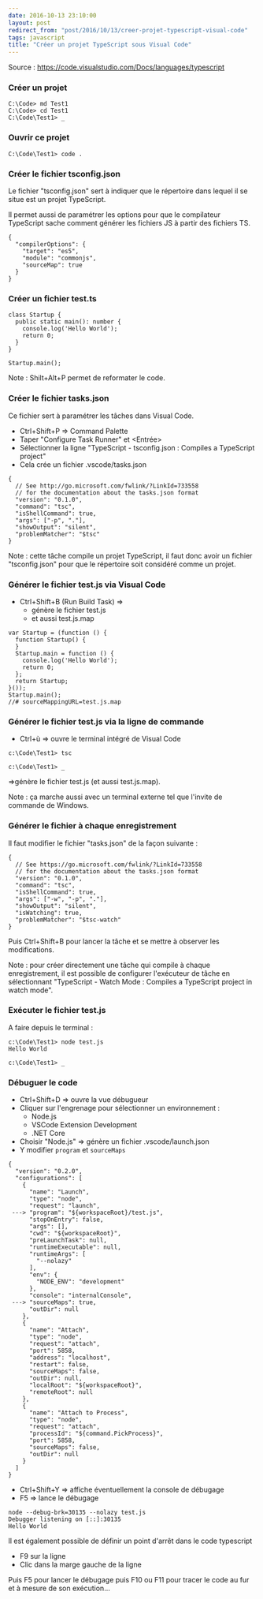 ```yaml
---
date: 2016-10-13 23:10:00
layout: post
redirect_from: "post/2016/10/13/creer-projet-typescript-visual-code"
tags: javascript
title: "Créer un projet TypeScript sous Visual Code"
---
```


Source : <https://code.visualstudio.com/Docs/languages/typescript>

### Créer un projet

```
C:\Code> md Test1
C:\Code> cd Test1
C:\Code\Test1> _
```

### Ouvrir ce projet

```
C:\Code\Test1> code .
```

### Créer le fichier tsconfig.json

Le fichier "tsconfig.json" sert à indiquer que le répertoire dans lequel il
se situe est un projet TypeScript.

Il permet aussi de paramétrer les options pour que le compilateur TypeScript
sache comment générer les fichiers JS à partir des fichiers TS.

```
{
  "compilerOptions": {
    "target": "es5",
    "module": "commonjs",
    "sourceMap": true
  }
}
```

### Créer un fichier test.ts

```
class Startup {
  public static main(): number {
    console.log('Hello World');
    return 0;
  }
}

Startup.main();
```

Note : Shilt+Alt+P permet de reformater le code.

### Créer le fichier tasks.json

Ce fichier sert à paramétrer les tâches dans Visual Code.

* Ctrl+Shift+P => Command Palette
* Taper "Configure Task Runner" et &lt;Entrée&gt;
* Sélectionner la ligne "TypeScript - tsconfig.json : Compiles a
TypeScript project"
* Cela crée un fichier .vscode/tasks.json

```
{
  // See http://go.microsoft.com/fwlink/?LinkId=733558
  // for the documentation about the tasks.json format
  "version": "0.1.0",
  "command": "tsc",
  "isShellCommand": true,
  "args": ["-p", "."],
  "showOutput": "silent",
  "problemMatcher": "$tsc"
}
```

Note : cette tâche compile un projet TypeScript, il faut donc avoir un
fichier "tsconfig.json" pour que le répertoire soit considéré comme un
projet.

### Générer le fichier test.js via Visual Code

* Ctrl+Shift+B (Run Build Task) =>
  - génère le fichier test.js
  - et aussi test.js.map

```
var Startup = (function () {
  function Startup() {
  }
  Startup.main = function () {
    console.log('Hello World');
    return 0;
  };
  return Startup;
}());
Startup.main();
//# sourceMappingURL=test.js.map
```

### Générer le fichier test.js via la ligne de commande

* Ctrl+ù => ouvre le terminal intégré de Visual Code

```
c:\Code\Test1> tsc

c:\Code\Test1> _
```

 =>génère le fichier test.js (et aussi test.js.map).

Note : ça marche aussi avec un terminal externe tel que l'invite de
commande de Windows.

### Générer le fichier à chaque enregistrement

Il faut modifier le fichier "tasks.json" de la façon suivante :

```
{
  // See https://go.microsoft.com/fwlink/?LinkId=733558
  // for the documentation about the tasks.json format
  "version": "0.1.0",
  "command": "tsc",
  "isShellCommand": true,
  "args": ["-w", "-p", "."],
  "showOutput": "silent",
  "isWatching": true,
  "problemMatcher": "$tsc-watch"
}
```

Puis Ctrl+Shift+B pour lancer la tâche et se mettre à observer les
modifications.

Note : pour créer directement une tâche qui compile à chaque
enregistrement, il est possible de configurer l'exécuteur de tâche en
sélectionnant "TypeScript - Watch Mode : Compiles a TypeScript project in
watch mode".

### Exécuter le fichier test.js

A faire depuis le terminal :

```
c:\Code\Test1> node test.js
Hello World

c:\Code\Test1> _
```

### Débuguer le code

* Ctrl+Shift+D => ouvre la vue débugueur
* Cliquer sur l'engrenage pour sélectionner un environnement :
  - Node.js
  - VSCode Extension Development
  - .NET Core
* Choisir "Node.js" => génère un fichier .vscode/launch.json
* Y modifier `program` et `sourceMaps`

```
{
  "version": "0.2.0",
  "configurations": [
    {
      "name": "Launch",
      "type": "node",
      "request": "launch",
 ---> "program": "${workspaceRoot}/test.js",
      "stopOnEntry": false,
      "args": [],
      "cwd": "${workspaceRoot}",
      "preLaunchTask": null,
      "runtimeExecutable": null,
      "runtimeArgs": [
        "--nolazy"
      ],
      "env": {
        "NODE_ENV": "development"
      },
      "console": "internalConsole",
 ---> "sourceMaps": true,
      "outDir": null
    },
    {
      "name": "Attach",
      "type": "node",
      "request": "attach",
      "port": 5858,
      "address": "localhost",
      "restart": false,
      "sourceMaps": false,
      "outDir": null,
      "localRoot": "${workspaceRoot}",
      "remoteRoot": null
    },
    {
      "name": "Attach to Process",
      "type": "node",
      "request": "attach",
      "processId": "${command.PickProcess}",
      "port": 5858,
      "sourceMaps": false,
      "outDir": null
    }
  ]
}
```

* Ctrl+Shift+Y => affiche éventuellement la console de débugage
* F5 => lance le débugage

```
node --debug-brk=30135 --nolazy test.js
Debugger listening on [::]:30135
Hello World
```

Il est également possible de définir un point d'arrêt dans le code
typescript

* F9 sur la ligne
* Clic dans la marge gauche de la ligne

Puis F5 pour lancer le débugage puis F10 ou F11 pour tracer le code au fur
et à mesure de son exécution...
